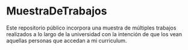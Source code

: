 # MuestraDeTrabajos
Este repositorio público incorpora una muestra de múltiples trabajos realizados a lo largo de la universidad con la intención de que los vean aquellas personas que accedan a mi curriculum.
